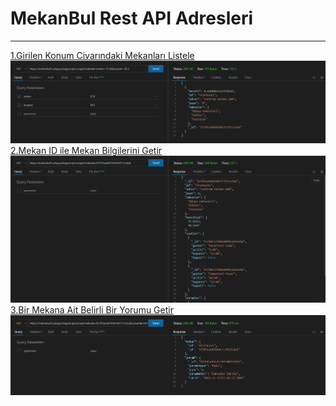 # MekanBul Rest API Adresleri
---
[1.Girilen Konum Civarındaki Mekanları Listele](https://mekanbul5.selayyurdagul.repl.co/api/mekanlar?enlem=37.8&boylam=30.5)
![](resimler/enlemboylam.png)
[2.Mekan ID ile Mekan Bilgilerini Getir](https://mekanbul5.selayyurdagul.repl.co/api/mekanlar/637b5aab601b0cfcf515cdad)
![](resimler/mekanlar.png)
[3.Bir Mekana Ait Belirli Bir Yorumu Getir](https://mekanbul5.selayyurdagul.repl.co/api/mekanlar/637b5aab601b0cfcf515cdad/yorumlar/637b5ab52a2c55f3407f6352)
![](resimler/yorumlar.png)
